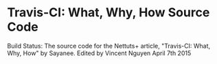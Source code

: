# Travis-CI: What, Why, How Source Code
Build Status: 
The source code for the Nettuts+ article, "Travis-CI: What, Why, How" by Sayanee. Edited by Vincent Nguyen April 7th 2015